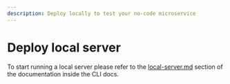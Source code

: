 ```yaml
---
description: Deploy locally to test your no-code microservice
---
```


# Deploy local server

To start running a local server please refer to the [local-server.md](../../tools/untitled/cloud/local-server.md "mention") section of the documentation inside the CLI docs.
